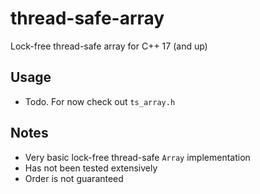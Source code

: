 # thread-safe-array
Lock-free thread-safe array for C++ 17 (and up)

## Usage
- Todo. For now check out `ts_array.h`

## Notes
- Very basic lock-free thread-safe `Array` implementation
- Has not been tested extensively
- Order is not guaranteed
